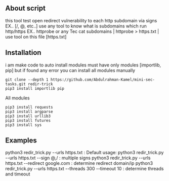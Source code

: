## About script
this tool test open redirect vulnerability to each http subdomain via signs EX.. [/, @, etc..]
use any tool to know what is subdomains which run http/https EX.. httprobe or any Tec
cat subdomains | httprobe > https.txt | use tool on this file [https.txt]

## Installation
i am make code to auto install modules must have only modules [importlib, pip]  but if found any error you can install all modules manually
```
git clone --depth 1 https://github.com/Abdulrahman-Kamel/mini-sec-tasks.git redir-trick
pip3 install importlib pip
```
All modules
```
pip3 install requests
pip3 install argparse
pip3 install urllib3
pip3 install futures
pip3 install sys
```
## Examples
python3 redir_trick.py --urls https.txt : Default usage:
python3 redir_trick.py --urls https.txt --sign @,/ : multiple signs
python3 redir_trick.py --urls https.txt --redirect google.com : determine redirect domain/ip
python3 redir_trick.py --urls https.txt --threads 300 --timeout 10 : determine threads and timeout

